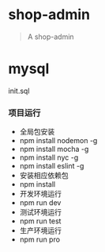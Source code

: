 # shop-admin
> A shop-admin

# mysql
init.sql

### 项目运行
- 全局包安装
- npm install nodemon -g
-	npm install mocha -g
-	npm install nyc -g
-	npm install eslint -g
- 安装相应依赖包
- npm install
- 开发环境运行
- npm run dev
- 测试环境运行
- npm run test
- 生产环境运行
- npm run pro